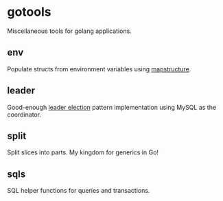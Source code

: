# gotools

Miscellaneous tools for golang applications.

## env

Populate structs from environment variables using [mapstructure](https://github.com/mitchellh/mapstructure).

## leader

Good-enough [leader election](https://aws.amazon.com/builders-library/leader-election-in-distributed-systems/)
pattern implementation using MySQL as the coordinator.

## split

Split slices into parts. My kingdom for generics in Go!

## sqls

SQL helper functions for queries and transactions.
